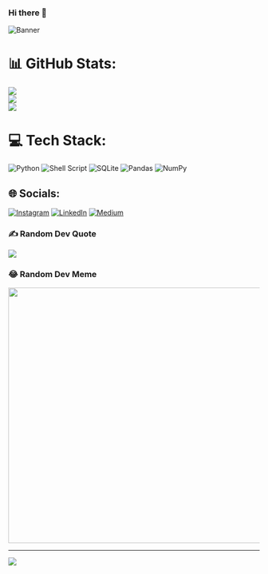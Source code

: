 ### Hi there 👋

<!--
**iggycutee/iggycutee** is a ✨ _special_ ✨ repository because its `README.md` (this file) appears on your GitHub profile.

Here are some ideas to get you started:

- 🔭 I’m currently working on ...
- 🌱 I’m currently learning ...
- 👯 I’m looking to collaborate on ...
- 🤔 I’m looking for help with ...
- 💬 Ask me about ...
- 📫 How to reach me: ...
- 😄 Pronouns: ...
- ⚡ Fun fact: ...
-->

![Banner]([/image/github_banner.png](https://github.com/iggycutee/iggycutee/blob/main/header.png))


# 📊 GitHub Stats:
![](https://github-readme-stats.vercel.app/api?username=iggycutee&theme=dracula&hide_border=false&include_all_commits=true&count_private=true)<br/>
![](https://github-readme-streak-stats.herokuapp.com/?user=iggycutee&theme=dracula&hide_border=false)<br/>
![](https://github-readme-stats.vercel.app/api/top-langs/?username=iggycutee&theme=dracula&hide_border=false&include_all_commits=true&count_private=true&layout=compact)

# 💻 Tech Stack:
![Python](https://img.shields.io/badge/python-3670A0?style=flat&logo=python&logoColor=ffdd54) ![Shell Script](https://img.shields.io/badge/shell_script-%23121011.svg?style=flat&logo=gnu-bash&logoColor=white) ![SQLite](https://img.shields.io/badge/sqlite-%2307405e.svg?style=flat&logo=sqlite&logoColor=white) ![Pandas](https://img.shields.io/badge/pandas-%23150458.svg?style=flat&logo=pandas&logoColor=white) ![NumPy](https://img.shields.io/badge/numpy-%23013243.svg?style=flat&logo=numpy&logoColor=white)

## 🌐 Socials:
[![Instagram](https://img.shields.io/badge/Instagram-%23E4405F.svg?logo=Instagram&logoColor=white)](https://instagram.com/inkkphwst) [![LinkedIn](https://img.shields.io/badge/LinkedIn-%230077B5.svg?logo=linkedin&logoColor=white)](https://linkedin.com/in/phuwasit-chokwiriyadit) [![Medium](https://img.shields.io/badge/Medium-12100E?logo=medium&logoColor=white)](https://medium.com/@@phuwasitinkk) 

### ✍️ Random Dev Quote
![](https://quotes-github-readme.vercel.app/api?type=horizontal&theme=radical)

### 😂 Random Dev Meme
<img src="https://random-memer.herokuapp.com/" width="512px"/>

---
[![](https://visitcount.itsvg.in/api?id=iggycutee&icon=7&color=10)](https://visitcount.itsvg.in)

<!-- Proudly created with GPRM ( https://gprm.itsvg.in ) -->

